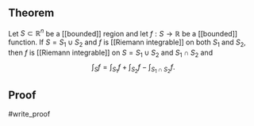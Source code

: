 ## Theorem
Let $S \subset \mathbb R^n$ be a [[bounded]] region and let $f: S \to \mathbb R$ be a [[bounded]] function. If $S = S_1 \cup S_2$ and $f$ is [[Riemann integrable]] on both $S_1$ and $S_2$, then $f$ is [[Riemann integrable]] on $S = S_1 \cup S_2$ and $S_1\cap S_2$ and $$\int_S f = \int_{S_1} f + \int_{S_2} f - \int_{S_1\cap S_2} f.$$
## Proof
#write_proof 